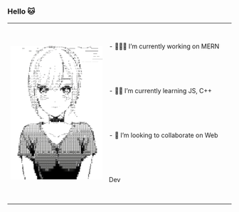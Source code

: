 ### Hello 🐱

  <table>
  <tr>
    <td>
<img src="./indebx.png" style = "height: 300px; width: auto;">
    </td>
    <td style="line-height: 100px;">
- 👨🏻‍💻 I’m currently working on MERN<br>
- 🚣🏻 I’m currently learning JS, C++<br>
- 👯 I’m looking to collaborate on Web Dev<br>
    </td>
  </tr>
</table>
